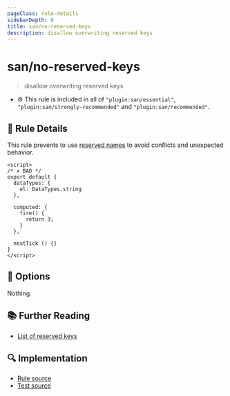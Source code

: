 ```yaml
---
pageClass: rule-details
sidebarDepth: 0
title: san/no-reserved-keys
description: disallow overwriting reserved keys
---
```

# san/no-reserved-keys
> disallow overwriting reserved keys

- :gear: This rule is included in all of `"plugin:san/essential"`, `"plugin:san/strongly-recommended"` and `"plugin:san/recommended"`.

## :book: Rule Details

This rule prevents to use [reserved names](https://github.com/ecomfe/eslint-plugin-san/blob/master/lib/utils/san-reserved.json) to avoid conflicts and unexpected behavior.

<eslint-code-block :rules="{'san/no-reserved-keys': ['error']}">

```vue
<script>
/* ✗ BAD */
export default {
  dataTypes: {
    el: DataTypes.string
  },

  computed: {
    fire() {
      return 3;
    }
  },
  
  nextTick () {}
}
</script>
```

</eslint-code-block>

## :wrench: Options

Nothing.

## :books: Further Reading

- [List of reserved keys](https://github.com/ecomfe/eslint-plugin-san/blob/master/lib/utils/san-reserved.json)

## :mag: Implementation

- [Rule source](https://github.com/ecomfe/eslint-plugin-san/blob/master/lib/rules/no-reserved-keys.js)
- [Test source](https://github.com/ecomfe/eslint-plugin-san/blob/master/tests/lib/rules/no-reserved-keys.js)
